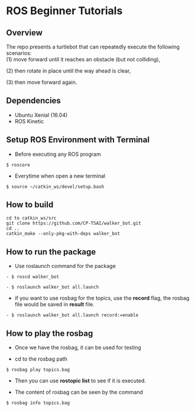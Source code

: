 # ROS Beginner Tutorials


## Overview
The repo presents a turtlebot that can repeatedly execute the following scenarios:  
(1) move forward until it reaches an obstacle (but not colliding),

(2) then rotate in place until the way ahead is clear, 

(3) then move forward again.


## Dependencies
- Ubuntu Xenial (16.04)  
- ROS Kinetic  


## Setup ROS Environment with Terminal
- Before executing any ROS program
```
$ roscore
```

- Everytime when open a new terminal
```
$ source ~/catkin_ws/devel/setup.bash
```





## How to build

```
cd to catkin_ws/src
git clone https://github.com/CP-TSAI/walker_bot.git
cd ..
catkin_make --only-pkg-with-deps walker_bot
```









## How to run the package
- Use roslaunch command for the package
```
- $ roscd walker_bot

- $ roslaunch walker_bot all.launch
```

- if you want to use rosbag for the topics, use the **record** flag, the rosbag file would be saved in **result** file.

```
- $ roslaunch walker_bot all.launch record:=enable
```


## How to play the rosbag

- Once we have the rosbag, it can be used for testing

- cd to the rosbag path

```
$ rosbag play topics.bag
```

- Then you can use **rostopic list** to see if it is executed.

- The content of rosbag can be seen by the command

```
$ rosbag info topics.bag
```
